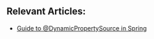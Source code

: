 ## Relevant Articles:

- [Guide to @DynamicPropertySource in Spring](https://www.baeldung.com/spring-dynamicpropertysource)
